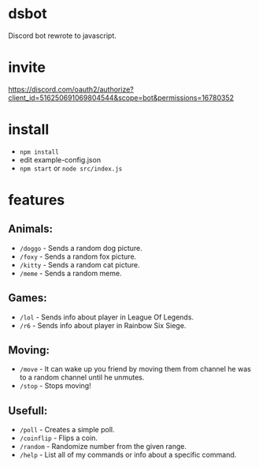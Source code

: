 # dsbot
Discord bot rewrote to javascript.

# invite
https://discord.com/oauth2/authorize?client_id=516250691069804544&scope=bot&permissions=16780352

# install
* `npm install`
* edit example-config.json
* `npm start` or `node src/index.js`

# features
## Animals:
* `/doggo` - Sends a random dog picture.
* `/foxy` - Sends a random fox picture.
* `/kitty` - Sends a random cat picture.
* `/meme` - Sends a random meme.
## Games:
* `/lol` - Sends info about player in League Of Legends.
* `/r6` - Sends info about player in Rainbow Six Siege.
## Moving:
* `/move` - It can wake up you friend by moving them from channel he was to a random channel until he unmutes.
* `/stop` - Stops moving!
## Usefull:
* `/poll` - Creates a simple poll.
* `/coinflip` - Flips a coin.
* `/random` - Randomize number from the given range.
* `/help` - List all of my commands or info about a specific command.